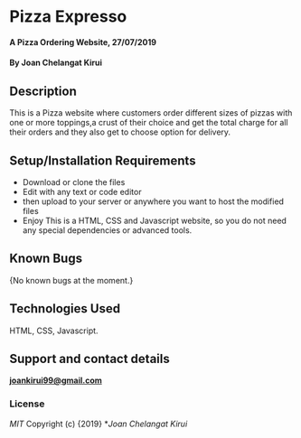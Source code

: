 # Pizza Expresso
#### A Pizza Ordering Website, 27/07/2019
#### By **Joan Chelangat Kirui**
## Description
This is a Pizza website where customers order different sizes of pizzas with one or more toppings,a crust of their choice and get the total charge for all their orders and they also get to choose option for delivery.  
## Setup/Installation Requirements
* Download or clone the files
* Edit with any text or code editor
* then upload to your server or anywhere you want to host the modified files
* Enjoy
This is a HTML, CSS and Javascript website, so you do not need any special dependencies or advanced tools.
## Known Bugs
{No known bugs at the moment.}
## Technologies Used
HTML, CSS, Javascript.
## Support and contact details
**joankirui99@gmail.com**
### License
*MIT*
Copyright (c) {2019} **Joan Chelangat Kirui*

